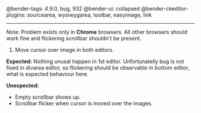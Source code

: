 @bender-tags: 4.9.0, bug, 932
@bender-ui: collapsed
@bender-ckeditor-plugins: sourcearea, wysiwygarea, toolbar, easyimage, link

----
Note: Problem exists only in **Chrome** browsers. All other browsers should work fine and flickering scrollbar shouldn't be present.

1. Move cursor over image in both editors.

**Expected:** Nothing unusal happen in 1st editor. Unfortunatelly bug is not fixed in divarea editor, so flickering should be observable in bottom editor, what is expected behaviour here.

**Unexpected:**
  * Empty scrollbar shows up.
  * Scrollbar flicker when cursor is moved over the images.
